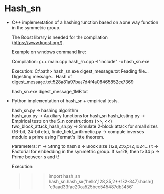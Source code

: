 # Hash_sn

- C++ implementation of a hashing function based on a one way function in the symmetric group.
  
  The Boost library is needed for the compilation (https://www.boost.org/).
  
  Example on windows command line:
  
  Compilation: g++ main.cpp hash_sn.cpp -I"include" -o hash_sn.exe
  
  Execution: 
  C:\path> hash_sn.exe digest_message.txt
  Reading file...
  Digesting message...
  Hash of digest_message.txt:528a81a97baa7d4f4a08465852ce7369

  hash_sn.exe digest_message_1MB.txt

- Python implementation of hash_sn + empirical tests.
  
  hash_sn.py                  -> hashing algorithm  
  hash_aux.py                 -> Auxiliary functions for hash_sn
  hash_testing.py             -> Empirical tests on the S_n constructions (>>, <<)
  two_block_attack_hash_sn.py -> Simulate 2-block attack for small sizes (16-bit, 24-bit etc),
  finite_field_arithmetic.py  -> compute inverses modulo a prime using Fermat's little theorem.
  
    Parameters: 
  m -> String to hash
  s -> Block size (128,256,512,1024...)
  t -> Factorial for embedding in the symmetric group. If s=128, then t>34
  p -> Prime between s and t!

  Execution:
  >>> import hash_sn
  >>> hash_sn.hash_sn('hello',128,35,2**132-347).hash()
  'e9aad33fac20ca525bec545487db3456' 

